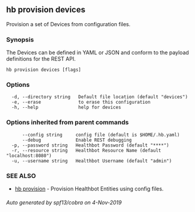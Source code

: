 ## hb provision devices

Provision a set of Devices from configuration files.

### Synopsis

The Devices can be defined in YAML or JSON and conform to the payload definitions for the REST API.

```
hb provision devices [flags]
```

### Options

```
  -d, --directory string   Default file location (default "devices")
  -e, --erase              to erase this configuration
  -h, --help               help for devices
```

### Options inherited from parent commands

```
      --config string     config file (default is $HOME/.hb.yaml)
      --debug             Enable REST debugging
  -p, --password string   Healthbot Password (default "****")
  -r, --resource string   Healthbot Resource Name (default "localhost:8080")
  -u, --username string   Healthbot Username (default "admin")
```

### SEE ALSO

* [hb provision](hb_provision.md)	 - Provision Healthbot Entities using config files.

###### Auto generated by spf13/cobra on 4-Nov-2019
